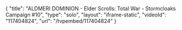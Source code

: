 {
    "title": "ALDMERI DOMINION - Elder Scrolls: Total War - Stormcloaks Campaign #10",
    "type": "solo",
    "layout": "iframe-static",
    "videoId": "117404824",
    "url": "\/tvpembed\/117404824"
}